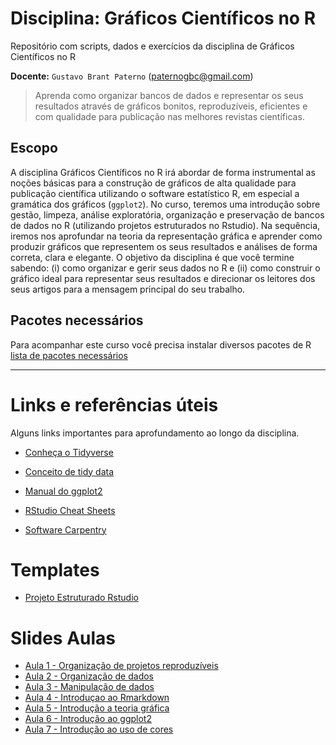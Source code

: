 # Disciplina: Gráficos Científicos no R 

Repositório com scripts, dados e exercícios da disciplina de Gráficos Científicos no R  

__Docente:__ `Gustavo Brant Paterno` (paternogbc@gmail.com)

> Aprenda como organizar bancos de dados e representar os seus resultados através de gráficos bonitos, reproduzíveis, eficientes e com qualidade para publicação nas melhores revistas científicas.

## Escopo 

A disciplina Gráficos Científicos no R irá abordar de forma instrumental as noções básicas para a construção de gráficos de alta qualidade para publicação científica utilizando o software estatístico R, em especial a gramática dos gráficos (`ggplot2`). No curso, teremos uma introdução sobre gestão, limpeza, análise exploratória, organização e preservação de bancos de dados no R (utilizando projetos estruturados no Rstudio). Na sequência, iremos nos aprofundar na teoria da representação gráfica e aprender como produzir gráficos que representem os seus resultados e análises de forma correta, clara e elegante. O objetivo da disciplina é que você termine sabendo: (i) como organizar e gerir seus dados no R e (ii) como construir o gráfico ideal para representar seus resultados e direcionar os leitores dos seus artigos para a mensagem principal do seu trabalho.

## Pacotes necessários

Para acompanhar este curso você precisa instalar diversos pacotes de R 
[lista de pacotes necessários](https://github.com/paternogbc/disciplina-graficos-r/blob/master/R/pacotes_necessarios.R)

*** 

# Links e referências úteis

Alguns links importantes para aprofundamento ao longo da disciplina.

* [Conheça o Tidyverse](https://www.tidyverse.org/packages/)

* [Conceito de tidy data](http://vita.had.co.nz/papers/tidy-data.html)

* [Manual do ggplot2](https://ggplot2.tidyverse.org)

* [RStudio Cheat Sheets](https://rstudio.com/resources/cheatsheets/)

* [Software Carpentry](https://github.com/swcarpentry/swcarpentry)

# Templates

- [Projeto Estruturado Rstudio](https://github.com/paternogbc/template-rstd-project)

# Slides Aulas

- [Aula 1 - Organização de projetos reproduzíveis](https://docs.google.com/presentation/d/1Px9Npa_ANqmmfjCXo9A-eBmWzgUmmkCKd7fBIq_gG6k/edit?usp=sharing)
- [Aula 2 - Organização de dados](https://docs.google.com/presentation/d/1dC9hBTRHp9jFv3oBJKAVW_sESqlUDoLFO4FJWV2uVtM/edit?usp=sharing)
- [Aula 3 - Manipulação de dados](https://docs.google.com/presentation/d/1DqUBvR2-QZQwU4JC0pjT2Vbi5qfZGYCvSJ9wGy2BwLo/edit?usp=sharing)
- [Aula 4 - Introduçao ao Rmarkdown](https://docs.google.com/presentation/d/1DCOQPQ4_BnkeoZ6urt_gkncNU_BZrPga9Fjxhnwg8Xg/edit?usp=sharing)
- [Aula 5 - Introdução a teoria gráfica](https://docs.google.com/presentation/d/1L8nNj6KWYEewFzCCn-krAFWAV-Z_fsPnhncUhX-lmuU/edit?usp=sharing)
- [Aula 6 - Introdução ao ggplot2](https://docs.google.com/presentation/d/19FbbQvEo2YaM-y9unC96L2GjkqKQ8S0PzU4HQX-rJE4/edit?usp=sharing)
- [Aula 7 - Introdução ao uso de cores](https://docs.google.com/presentation/d/15vxUUZnNBGsamxkkfuW1O0S_8DtxrMtcuGTmZ8ABSp4/edit?usp=sharing)

